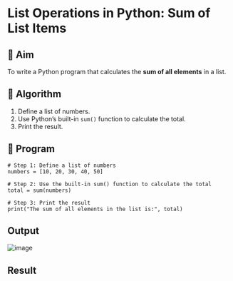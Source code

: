 # List Operations in Python: Sum of List Items

## 🎯 Aim
To write a Python program that calculates the **sum of all elements** in a list.

## 🧠 Algorithm
1. Define a list of numbers.
2. Use Python’s built-in `sum()` function to calculate the total.
3. Print the result.

## 🧾 Program

```
# Step 1: Define a list of numbers
numbers = [10, 20, 30, 40, 50]

# Step 2: Use the built-in sum() function to calculate the total
total = sum(numbers)

# Step 3: Print the result
print("The sum of all elements in the list is:", total)
```

## Output

![image](https://github.com/user-attachments/assets/17e59445-eeec-481f-bce7-49b874a37d8b)


## Result
